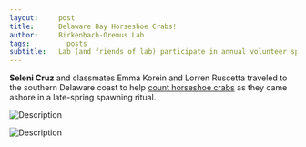 ```yaml
---
layout:     post
title:      Delaware Bay Horseshoe Crabs!
author:     Birkenbach-Oremus Lab
tags: 		  posts
subtitle:  	Lab (and friends of lab) participate in annual volunteer spawning survey
---
```

<!-- Start Writing Below in Markdown -->
**Seleni Cruz** and classmates Emma Korein and Lorren Ruscetta traveled to the southern Delaware coast to help [count horseshoe crabs](https://www.horseshoecrab.org/act/count.html) as they came ashore in a late-spring spawning ritual.

![Description](http://birkenbach-oremus-lab.github.io/website/img/posts/2024-06-18-1.jpg)

![Description](http://birkenbach-oremus-lab.github.io/website/img/posts/2024-06-18-2.jpg)
